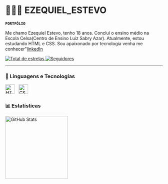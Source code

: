 # 👩🏻‍💻 EZEQUIEL_ESTEVO

**`PORTFÓLIO`**

Me chamo Ezequiel Estevo, tenho 18 anos. Concluí o ensino médio na Escola Celsa(Centro de Ensino Luiz Sabry Azar). Atualmente, estou estudando HTML e CSS. Sou apaixonado por tecnologia venha me conhecer"[linkedIn](www.linkedin.com/in/ezequielestevo)

<p align="left">
    <a href="https://github.com/EzequielEstevo?tab=repositories&sort=stargazers">
        <img 
            alt="Total de estrelas" 
            title="Total de estrelas GitHub" 
            src="https://custom-icon-badges.demolab.com/github/stars/EzequielEstevo?color=55960c&style=for-the-badge&labelColor=488207&logo=star&label=estrelas"
        />
    </a>
    <a href="https://github.com/EzequielEstevo?tab=followers">
        <img 
            alt="Seguidores" 
            title="Me siga no GitHub" 
            src="https://custom-icon-badges.demolab.com/github/followers/EzequielEstevo?color=236ad3&labelColor=1155ba&style=for-the-badge&logo=github&label=Seguidores&logoColor=white"
        />
    </a>
</p>

---

### 🤖 Linguagens e Tecnologias

<img 
    align="left" 
    alt="HTML"
    title="HTML" 
    width="30px" 
    style="padding-right: 10px;" 
    src="https://cdn.jsdelivr.net/gh/devicons/devicon@latest/icons/html5/html5-original.svg" 
/>
<img 
    align="left" 
    alt="CSS" 
    title="CSS"
    width="30px" 
    style="padding-right: 10px;" 
    src="https://cdn.jsdelivr.net/gh/devicons/devicon@latest/icons/css3/css3-original.svg" 
/>

<br/>
<br/>

### 📊 Estatísticas

<p>
  <img 
    align="left" 
    alt="GitHub Stats" 
    height="200" 
    style="padding-right: 10px;" 
    src="https://github-readme-stats.vercel.app/api?username=EzequielEstevo&show_icons=true&theme=tokyonight&include_all_commits=true&locale=pt-br" 
 
</p>
